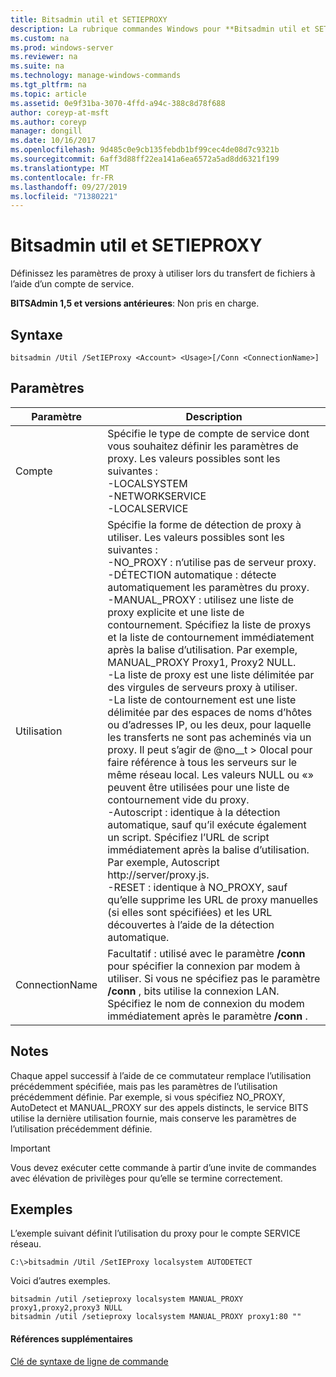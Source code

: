 ```yaml
---
title: Bitsadmin util et SETIEPROXY
description: La rubrique commandes Windows pour **Bitsadmin util et SETIEPROXY** -définit les paramètres de proxy à utiliser lors du transfert de fichiers à l’aide d’un compte de service.
ms.custom: na
ms.prod: windows-server
ms.reviewer: na
ms.suite: na
ms.technology: manage-windows-commands
ms.tgt_pltfrm: na
ms.topic: article
ms.assetid: 0e9f31ba-3070-4ffd-a94c-388c8d78f688
author: coreyp-at-msft
ms.author: coreyp
manager: dongill
ms.date: 10/16/2017
ms.openlocfilehash: 9d485c0e9cb135febdb1bf99cec4de08d7c9321b
ms.sourcegitcommit: 6aff3d88ff22ea141a6ea6572a5ad8dd6321f199
ms.translationtype: MT
ms.contentlocale: fr-FR
ms.lasthandoff: 09/27/2019
ms.locfileid: "71380221"
---
```

# <a name="bitsadmin-util-and-setieproxy"></a>Bitsadmin util et SETIEPROXY

Définissez les paramètres de proxy à utiliser lors du transfert de fichiers à l’aide d’un compte de service.

**BITSAdmin 1,5 et versions antérieures**: Non pris en charge.

## <a name="syntax"></a>Syntaxe

```
bitsadmin /Util /SetIEProxy <Account> <Usage>[/Conn <ConnectionName>]
```

## <a name="parameters"></a>Paramètres

|Paramètre|Description|
|---------|-----------|
|Compte|Spécifie le type de compte de service dont vous souhaitez définir les paramètres de proxy. Les valeurs possibles sont les suivantes :</br>-LOCALSYSTEM</br>-NETWORKSERVICE</br>-LOCALSERVICE|
|Utilisation|Spécifie la forme de détection de proxy à utiliser. Les valeurs possibles sont les suivantes :</br>-NO_PROXY : n’utilise pas de serveur proxy.</br>-DÉTECTION automatique : détecte automatiquement les paramètres du proxy.</br>-MANUAL_PROXY : utilisez une liste de proxy explicite et une liste de contournement. Spécifiez la liste de proxys et la liste de contournement immédiatement après la balise d’utilisation. Par exemple, MANUAL_PROXY Proxy1, Proxy2 NULL.</br>    -La liste de proxy est une liste délimitée par des virgules de serveurs proxy à utiliser.</br>    -La liste de contournement est une liste délimitée par des espaces de noms d’hôtes ou d’adresses IP, ou les deux, pour laquelle les transferts ne sont pas acheminés via un proxy. Il peut s’agir de @no__t > 0local pour faire référence à tous les serveurs sur le même réseau local. Les valeurs NULL ou «» peuvent être utilisées pour une liste de contournement vide du proxy.</br>-Autoscript : identique à la détection automatique, sauf qu’il exécute également un script. Spécifiez l’URL de script immédiatement après la balise d’utilisation. Par exemple, Autoscript http://server/proxy.js.</br>-RESET : identique à NO_PROXY, sauf qu’elle supprime les URL de proxy manuelles (si elles sont spécifiées) et les URL découvertes à l’aide de la détection automatique.|
|ConnectionName|Facultatif : utilisé avec le paramètre **/conn** pour spécifier la connexion par modem à utiliser. Si vous ne spécifiez pas le paramètre **/conn** , bits utilise la connexion LAN. Spécifiez le nom de connexion du modem immédiatement après le paramètre **/conn** .|

## <a name="remarks"></a>Notes

Chaque appel successif à l’aide de ce commutateur remplace l’utilisation précédemment spécifiée, mais pas les paramètres de l’utilisation précédemment définie. Par exemple, si vous spécifiez NO_PROXY, AutoDetect et MANUAL_PROXY sur des appels distincts, le service BITS utilise la dernière utilisation fournie, mais conserve les paramètres de l’utilisation précédemment définie.

> [!IMPORTANT]
> Vous devez exécuter cette commande à partir d’une invite de commandes avec élévation de privilèges pour qu’elle se termine correctement.

## <a name="examples"></a>Exemples

L’exemple suivant définit l’utilisation du proxy pour le compte SERVICE réseau.

```
C:\>bitsadmin /Util /SetIEProxy localsystem AUTODETECT
```

Voici d’autres exemples.

```
bitsadmin /util /setieproxy localsystem MANUAL_PROXY proxy1,proxy2,proxy3 NULL
bitsadmin /util /setieproxy localsystem MANUAL_PROXY proxy1:80 ""
```

#### <a name="additional-references"></a>Références supplémentaires

[Clé de syntaxe de ligne de commande](command-line-syntax-key.md)
